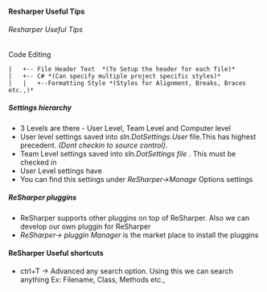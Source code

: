 #### Resharper Useful Tips
###### Resharper Useful Tips
>

Code Editing
```
|   +-- File Header Text  *(To Setup the header for each file)*
|   +-- C# *(Can specify multiple project specific styles)*
|   |   +--Formatting Style *(Styles for Alignment, Breaks, Braces etc.,)*
```

##### Settings hierarchy
* 3 Levels are there - User Level, Team Level and Computer level
* User level settings saved into *sln.DotSettings.User* file.This has highest precedent. *(Dont checkin to source control)*.
* Team Level settings saved into *sln.DotSettings file* . This must be checked in
* User Level settings have
* You can find this settings under *ReSharper->Manage* Options settings

##### ReSharper pluggins
* ReSharper supports other pluggins on top of ReSharper. Also we can develop our own pluggin for ReSharper
* *ReSharper-> pluggin Manager* is the market place to install the pluggins

#### ReSharper Useful shortcuts
* ctrl+T -> Advanced any search option. Using this we can search anything Ex: Filename, Class, Methods etc.,


[//]: # (Tags: Resharper Settings, Frequently Resharper Settings)
[//]: # (Type: Resharper - Settings)
[//]: # (Rating: 2)
[//]: # (Languages:powershell)
[//]: # (ReadyState:Publish)
